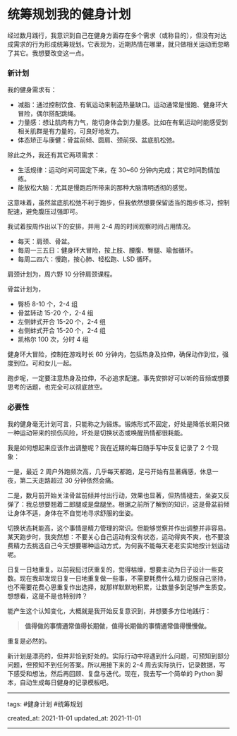 # 统筹规划我的健身计划

经过数月践行，我意识到自己在健身方面存在多个需求（或称目的），但没有对达成需求的行为形成统筹规划。它表现为，近期热情在哪里，就只做相关运动而忽略了其它。我想要改变这一点。

### 新计划

我的健身需求有：

- 减脂：通过控制饮食、有氧运动来制造热量缺口。运动通常是慢跑、健身环大冒险，偶尔搭配跳绳。
- 力量感：想让肌肉有力气，能切身体会到力量感。比如在有氧运动时能感受到相关肌群是有力量的，可良好地发力。
- 体态矫正与康健：骨盆前倾、圆肩、颈前探、盆底肌松弛。

除此之外，我还有其它两项需求：

- 生活规律：运动时间可固定下来，在 30~60 分钟内完成；其它时间酌情加练。
- 能放松大脑：尤其是慢跑后所带来的那种大脑清明透彻的感觉。

这意味着，虽然盆底肌松弛不利于跑步，但我依然想要保留适当的跑步练习，控制配速，避免腹压过强即可。

我试着按周作出以下的安排，并用 2-4 周的时间观察时间占用情况。

- 每天：肩颈、骨盆。
- 每周一三五日：健身环大冒险，按上肢、腰腹、臀腿、瑜伽循环。
- 每周二四六：慢跑，按心肺、轻松跑、LSD 循环。

肩颈计划为，周六野 10 分钟肩颈课程。

骨盆计划为，
- 臀桥 8-10 个，2-4 组
- 骨盆转动 15-20 个，2-4 组
- 左侧蚌式开合 15-20 个，2-4 组
- 右侧蚌式开合 15-20 个，2-4 组
- 凯格尔 100 次，分时 4 组

健身环大冒险，控制在游戏时长 60 分钟内，包括热身及拉伸，确保动作到位，强度到位。可和女儿一起。

跑步呢，一定要注意热身及拉伸，不必追求配速。事先安排好可以听的音频或想要思考的话题，也完全可以彻底放空。

### 必要性

我的健身毫无计划可言，只能称之为锻炼。锻炼形式不固定，好处是降低长期只做一种运动带来的损伤风险，坏处是切换状态或唤醒热情都很耗能。

我是如何想起来应该作出调整呢？我在近期的每日随手写中反复记录了 2 个现象：

一是，最近 2 周户外跑频次高，几乎每天都跑，足弓开始有显著痛感，休息一夜，第二天走路超过 30 分钟依然会痛。

二是，数月前开始关注骨盆前倾并付出行动，效果也显著，但热情褪去，坐姿又反弹了：我总想要翘着二郎腿或是盘腿坐。根据之前所了解到的知识，这是骨盆前倾让身体不适，身体在不自觉地寻求舒服的坐姿。

切换状态耗能高，这个事情是精力管理的常识。但能够觉察并作出调整并非容易。某天跑步时，我突然想：不要关心自己运动有没有状态，运动得爽不爽，也不要浪费精力去挑选自己今天想要哪种运动方式，为何我不能每天老老实实地按计划运动呢。

日复一日地重复。以前我挺讨厌重复的，觉得枯燥，想要主动为日子设计一些变数。现在我却发现日复一日地重复做一些事，不需要耗费什么精力说服自己坚持，也不需要花费心思重复作出选择，就那样默默地积累，让数量多到足够产生质变。想想看，这是不是也特别帅？

能产生这个认知变化，大概就是我开始反复意识到，并想要多方位地践行：

> **值得做的事情通常值得长期做，值得长期做的事情通常值得慢慢做。**

重复是必然的。

新计划是漂亮的，但并非恰到好处的。实际行动中将遇到什么问题，可预知到部分问题，但预知不到任何答案。所以用接下来的 2-4 周去实际执行，记录数据，写下感受和想法，然后再回顾、复盘与迭代。现在，我去写一个简单的 Python 脚本，自动生成每日健身的记录模板吧。

---

tags: #健身计划 #统筹规划 

created_at: 2021-11-01
updated_at: 2021-11-01

---